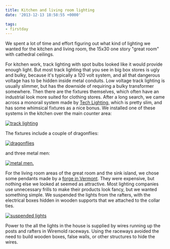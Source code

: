 ```yaml
---
title: Kitchen and living room lighting
date: '2013-12-13 18:58:55 +0000'

tags:
- firstday
---
```


We spent a lot of time and effort figuring out what kind of lighting
we wanted for the kitchen and living room, the 15x30 one story "great
room" with cathedral ceilings.
<!--more-->

For kitchen work, track lighting with
spot bulbs looked like it would provide enough light.  But most track
lighting that you see in big box stores is ugly and bulky, because
it's typically a 120 volt system, and all that dangerous voltage has
to be hidden inside metal conduits.  Low voltage track lighting is
usually slimmer, but has the downside of requiring a bulky transformer
somewhere.  Then there are the fixtures themselves, which often have
an industrial look more suited for clothing stores.  After a long
search, we came across a monorail system made by [Tech Lighting](http://www.techlighting.com/),
which is pretty slim, and has some whimsical fixtures as a nice bonus.  We installed one of
these systems in the kitchen over the main counter area:

[![track lighting](/gallery/firstday-cottage/IMG_2924_hu_7b3fa9bd78c3273c.JPG)](/gallery/firstday-cottage/IMG_2924.JPG)

The fixtures include a couple of dragonflies:

[![dragonflies](/gallery/firstday-cottage/IMG_2925_hu_145b45261ce389c0.JPG)](/gallery/firstday-cottage/IMG_2925.JPG)

and three metal men:

[![metal men](/gallery/firstday-cottage/IMG_2926_hu_8f9474dad73a1d07.JPG).](/gallery/firstday-cottage/IMG_2926.JPG)

For the living room areas of the great room and the sink island, we
chose some pendants made by a [forge in Vermont](http://www.hubbardtonforge.com/).  They were expensive, but
nothing else we looked at seemed as attractive.  Most lighting
companies use unnecessary frills to make their products look fancy,
but we wanted something simple.  We suspended the lights from the rafters,
with the electrical boxes hidden in wooden supports that we attached
to the collar ties. 

[![suspended lights](/gallery/firstday-cottage/IMG_2927_hu_878236a6fb6de102.JPG)](/gallery/firstday-cottage/IMG_2927.JPG)

Power to the all the lights in the house is supplied by wires running up the posts and rafters in Wiremold raceways.  Using the raceways avoided the need to build wooden boxes, false walls, or other structures to hide the wires.
